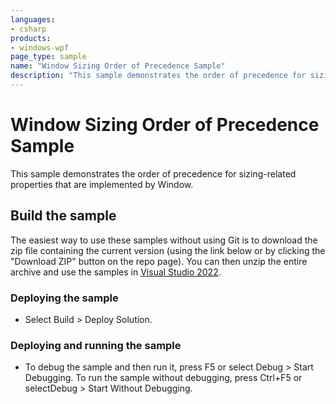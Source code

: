 ```yaml
---
languages:
- csharp
products:
- windows-wpf
page_type: sample
name: "Window Sizing Order of Precedence Sample"        
description: "This sample demonstrates the order of precedence for sizing-related properties that are implemented by Window."
---
```

# Window Sizing Order of Precedence Sample
This sample demonstrates the order of precedence for sizing-related properties that are implemented by Window.

## Build the sample
The easiest way to use these samples without using Git is to download the zip file containing the current version (using the link below or by clicking the "Download ZIP" button on the repo page). You can then unzip the entire archive and use the samples in [Visual Studio 2022](https://www.visualstudio.com/wpf-vs).

### Deploying the sample
- Select Build > Deploy Solution. 

### Deploying and running the sample
- To debug the sample and then run it, press F5 or select Debug >  Start Debugging. To run the sample without debugging, press Ctrl+F5 or selectDebug > Start Without Debugging. 


